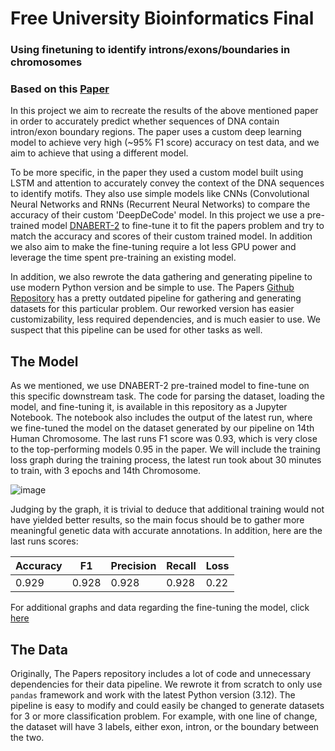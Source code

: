 # Free University Bioinformatics Final

### Using finetuning to identify introns/exons/boundaries in chromosomes
### Based on this <a href="https://arxiv.org/pdf/2311.12884">Paper</a>

  In this project we aim to recreate the results of the above mentioned paper in order to accurately predict whether sequences of DNA contain intron/exon boundary regions.
The paper uses a custom deep learning model to achieve very high (~95% F1 score) accuracy on test data, and we aim to achieve that using a different model.

  To be more specific, in the paper they used a custom model built using LSTM and attention to accurately convey the context of the DNA sequences to identify motifs. They also use simple models like CNNs (Convolutional Neural Networks and RNNs (Recurrent Neural Networks) to compare the accuracy of their custom 'DeepDeCode' model. In this project we use a pre-trained model <a href="https://huggingface.co/zhihan1996/DNABERT-2-117M">DNABERT-2</a> to fine-tune it to fit the papers problem and try to match the accuracy and scores of their custom trained model. In addition we also aim to make the fine-tuning require a lot less GPU power and leverage the time spent pre-training an existing model.
  
  In addition, we also rewrote the data gathering and generating pipeline to use modern Python version and be simple to use. The Papers <a href="https://github.com/asmitapoddar/Deep-Learning-DNA-Sequences">Github Repository</a> has a pretty outdated pipeline for gathering and generating datasets for this particular problem. Our reworked version has easier customizability, less required dependencies, and is much easier to use. We suspect that this pipeline can be used for other tasks as well.

## The Model
  As we mentioned, we use DNABERT-2 pre-trained model to fine-tune on this specific downstream task. The code for parsing the dataset, loading the model, and fine-tuning it, is available in this repository as a Jupyter Notebook. The notebook also includes the output of the latest run, where we fine-tuned the model on the dataset generated by our pipeline on 14th Human Chromosome. The last runs F1 score was 0.93, which is very close to the top-performing models 0.95 in the paper. We will include the training loss graph during the training process, the latest run took about 30 minutes to train, with 3 epochs and 14th Chromosome.
  
  ![image](https://github.com/user-attachments/assets/0f6ade7b-2f99-4a36-998c-da9e7467c7a6)

  Judging by the graph, it is trivial to deduce that additional training would not have yielded better results, so the main focus should be to gather more meaningful genetic data with accurate annotations.
  In addition, here are the last runs scores:

  | Accuracy | F1    | Precision | Recall | Loss |
  | -------- | ----- | --------- | ------ | ---- |
  | 0.929    | 0.928 | 0.928     | 0.928  | 0.22 |

  For additional graphs and data regarding the fine-tuning the model, click <a href="https://api.wandb.ai/links/gkldi20-free-university-of-tbilisi/zm9l0dly">here</a>
  
## The Data
  Originally, The Papers repository includes a lot of code and unnecessary dependencies for their data pipeline. We rewrote it from scratch to only use ```pandas``` framework and work with the latest Python version (3.12). The pipeline is easy to modify and could easily be changed to generate datasets for 3 or more classification problem. For example, with one line of change, the dataset will have 3 labels, either exon, intron, or the boundary between the two.
